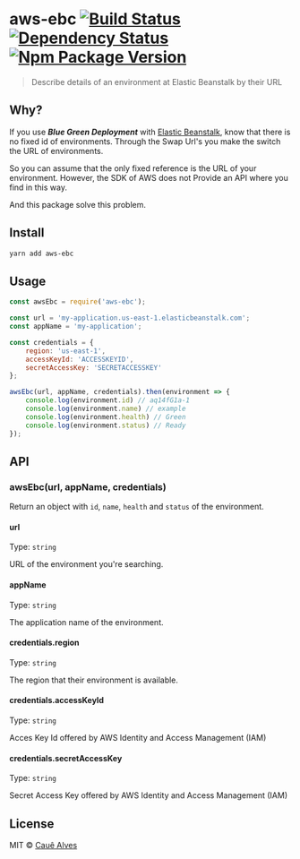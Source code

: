 # aws-ebc [![Build Status](https://travis-ci.org/ceasbz/aws-ebc.svg?branch=master)](https://travis-ci.org/ceasbz/aws-ebc) [![Dependency Status](https://david-dm.org/ceasbz/aws-ebc.svg?style=flat-square)](https://david-dm.org/ceasbz/aws-ebc) [![Npm Package Version](https://img.shields.io/npm/v/aws-ebc.svg?style=flat-square)](https://www.npmjs.org/package/aws-ebc)

> Describe details of an environment at Elastic Beanstalk by their URL

## Why? 

If you use ***Blue Green Deployment*** with [Elastic Beanstalk](https://aws.amazon.com/elasticbeanstalk/), know that there is no fixed id of environments. Through the Swap Url's you make the switch the URL of environments.

So you can assume that the only fixed reference is the URL of your environment. However, the SDK of AWS does not Provide an API where you find in this way. 

And this package solve this problem.

## Install

```bash
yarn add aws-ebc
```

## Usage

```js
const awsEbc = require('aws-ebc');

const url = 'my-application.us-east-1.elasticbeanstalk.com';
const appName = 'my-application';

const credentials = {
    region: 'us-east-1',
    accessKeyId: 'ACCESSKEYID',
    secretAccessKey: 'SECRETACCESSKEY'
};

awsEbc(url, appName, credentials).then(environment => {
    console.log(environment.id) // aq14fG1a-1
    console.log(environment.name) // example
    console.log(environment.health) // Green
    console.log(environment.status) // Ready
});
```

## API

### awsEbc(url, appName, credentials)

Return an object with `id`, `name`, `health` and `status` of the environment.

#### url

Type: `string`

URL of the environment you're searching.

#### appName

Type: `string`

The application name of the environment.

#### credentials.region

Type: `string`

The region that their environment is available.

#### credentials.accessKeyId

Type: `string`

Acces Key Id offered by AWS Identity and Access Management (IAM)

#### credentials.secretAccessKey

Type: `string`

Secret Access Key offered by AWS Identity and Access Management (IAM)

## License

MIT © [Cauê Alves](https://twitter.com/ceasbz)
